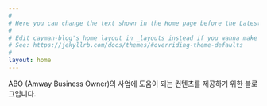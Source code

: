 ```yaml
---
#
# Here you can change the text shown in the Home page before the Latest Posts section.
#
# Edit cayman-blog's home layout in _layouts instead if you wanna make some changes
# See: https://jekyllrb.com/docs/themes/#overriding-theme-defaults
#
layout: home
---
```


ABO (Amway Business Owner)의 사업에 도움이 되는 컨텐츠를 제공하기 위한 블로그입니다.

